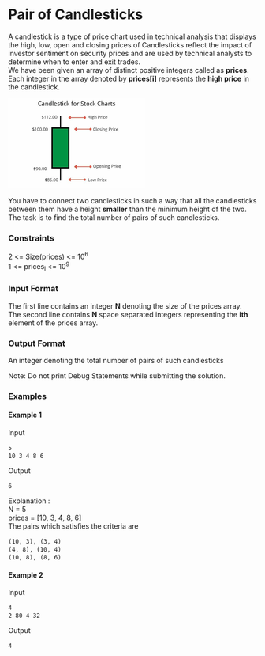 
# Pair of Candlesticks

A candlestick is a type of price chart used in technical analysis
that displays the high, low, open and closing prices of 
Candlesticks reflect the impact of investor sentiment on security
prices and are used by technical analysts to determine 
when to enter and exit trades.  
We have been given an array of distinct positive integers called as 
**prices**. Each integer in the array denoted by **prices[i]**
represents the **high price** in the candlestick.

![image info](./candlestick.png)

You have to connect two candlesticks in such a way that 
all the candlesticks between them have a height **smaller**
than the minimum height of the two.
The task is to find the total number of pairs of such 
candlesticks.

### Constraints
2 <= Size(prices) <= 10<sup>6</sup>  
1 <= prices<sub>i</sub> <= 10<sup>9</sup>

### Input Format
The first line contains an integer **N** denoting the size of the prices
array.  
The second line contains **N** space separated integers
representing the **ith** element of the prices array.

### Output Format
An integer denoting the total number of pairs of such
candlesticks

Note: Do not print Debug Statements while submitting the solution.

### Examples
#### Example 1
Input
```
5  
10 3 4 8 6
```

Output
```
6
```

Explanation :<br>
N = 5  
prices = [10, 3, 4, 8, 6] <br>
The pairs which satisfies the criteria are
```
(10, 3), (3, 4)
(4, 8), (10, 4)
(10, 8), (8, 6) 
```

#### Example 2
Input
```
4
2 80 4 32
```

Output
```
4
```

